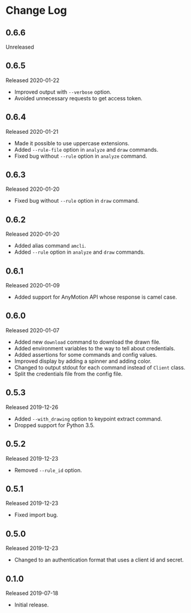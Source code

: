 # Change Log

## 0.6.6

Unreleased

## 0.6.5

Released 2020-01-22

- Improved output with `--verbose` option.
- Avoided unnecessary requests to get access token.

## 0.6.4

Released 2020-01-21

- Made it possible to use uppercase extensions.
- Added `--rule-file` option in `analyze` and `draw` commands.
- Fixed bug without `--rule` option in `analyze` command.

## 0.6.3

Released 2020-01-20

- Fixed bug without `--rule` option in `draw` command.

## 0.6.2

Released 2020-01-20

- Added alias command `amcli`.
- Added `--rule` option in `analyze` and `draw` commands.

## 0.6.1

Released 2020-01-09

- Added support for AnyMotion API whose response is camel case.

## 0.6.0

Released 2020-01-07

- Added new `download` command to download the drawn file.
- Added environment variables to the way to tell about credentials.
- Added assertions for some commands and config values.
- Improved display by adding a spinner and adding color.
- Changed to output stdout for each command instead of `Client` class.
- Split the credentials file from the config file.

## 0.5.3

Released 2019-12-26

- Added `--with_drawing` option to keypoint extract command.
- Dropped support for Python 3.5.

## 0.5.2

Released 2019-12-23

- Removed `--rule_id` option.

## 0.5.1

Released 2019-12-23

- Fixed import bug.

## 0.5.0

Released 2019-12-23

- Changed to an authentication format that uses a client id and secret.

## 0.1.0

Released 2019-07-18

- Initial release.
